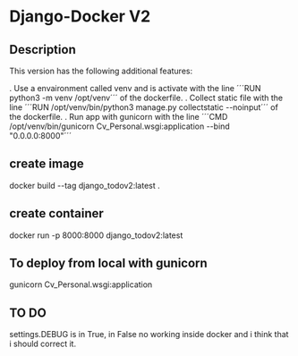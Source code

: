 # Django-Docker V2

## Description

This version has the following additional features:

. Use a envaironment called venv and is activate with the line ´´´RUN python3 -m venv /opt/venv´´´ of the dockerfile.
. Collect static file with the line ´´´RUN /opt/venv/bin/python3 manage.py collectstatic --noinput´´´ of the dockerfile.
. Run app with gunicorn with the line ´´´CMD /opt/venv/bin/gunicorn Cv_Personal.wsgi:application --bind "0.0.0.0:8000"´´´



## create image
docker build --tag django_todov2:latest .

## create container
docker run -p 8000:8000 django_todov2:latest

## To deploy from local with gunicorn
gunicorn Cv_Personal.wsgi:application

## TO DO
settings.DEBUG is in True, in False no working inside docker and i think that i should correct it.
